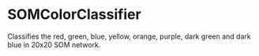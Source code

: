 # SOMColorClassifier

Classifies the red, green, blue, yellow, orange, purple, dark green and dark blue in 20x20 SOM network.
